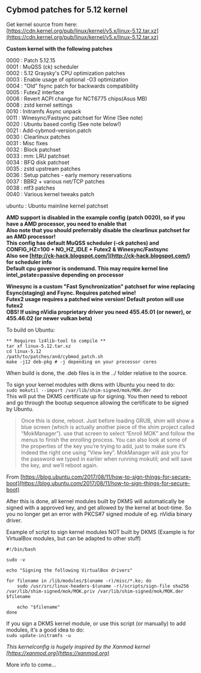 ## Cybmod patches for 5.12 kernel  

Get kernel source from here: [https://cdn.kernel.org/pub/linux/kernel/v5.x/linux-5.12.tar.xz](https://cdn.kernel.org/pub/linux/kernel/v5.x/linux-5.12.tar.xz)  

**Custom kernel with the following patches**  

0000 : Patch 5.12.15  
0001 : MuQSS (ck) scheduler  
0002 : 5.12 Graysky's CPU optimization patches  
0003 : Enable usage of optional -O3 optimization  
0004 : "Old" fsync patch for backwards compatibility  
0005 : Futex2 interface  
0006 : Revert ACPI change for NCT6775 chips(Asus MB)  
0008 : zstd kernel settings  
0010 : Initramfs Async unpack  
0011 : Winesync/Fastsync patchset for Wine (See note)  
0020 : Ubuntu based config (See note below!)  
0021 : Add-cybmod-version.patch  
0030 : Clearlinux patches  
0031 : Misc fixes  
0032 : Block patchset  
0033 : mm: LRU patchset  
0034 : BFQ disk patchset  
0035 : zstd upstream patches  
0036 : Setup patches - early memory reservations  
0037 : BBR2 + various net/TCP patches  
0038 : ntf3 patches  
0040 : Various kernel tweaks patch  

ubuntu : Ubuntu mainline kernel patchset  

**AMD support is disabled in the example config (patch 0020), so if you have a AMD processor, you need to enable that**  
**Also note that you should preferrably disable the clearlinux patchset for an AMD processor!**  
**This config has default MuQSS scheduler (-ck patches) and CONFIG_HZ=100 + NO_HZ_IDLE + Futex2 & Winesync/Fastsync**  
**Also see [http://ck-hack.blogspot.com/](http://ck-hack.blogspot.com/) for scheduler info**  
**Default cpu governor is ondemand. This may require kernel line intel_pstate=passive depending on processor**

**Winesync is a custom "Fast Synchronization" patchset for wine replacing Esync(staging) and Fsync. Requires patched wine!**  
**Futex2 usage requires a patched wine version! Default proton will use futex2**  
**OBS! If using nVidia proprietary driver you need 455.45.01 (or newer), or 455.46.02 (or newer vulkan beta)**  

To build on Ubuntu:  
```
** Requires lz4lib-tool to compile **
tar xf linux-5.12.tar.xz    
cd linux-5.12  
/path/to/patches/and/cybmod_patch.sh  
make -j12 deb-pkg # -j depending on your processor cores  
```
When build is done, the .deb files is in the ../ folder relative to the source.  

To sign your kernel modules with dkms with Ubuntu you need to do:  
`sudo mokutil --import /var/lib/shim-signed/mok/MOK.der`  
This will put the DKMS certificate up for signing. You then need to reboot and go through the bootup sequence allowing the certificate to be signed by Ubuntu.  

>Once this is done, reboot. Just before loading GRUB, shim will show a blue screen (which is actually another piece of the shim project called “MokManager”). use that screen to select “Enroll MOK” and follow the menus to finish the enrolling process. You can also look at some of the properties of the key you’re trying to add, just to make sure it’s indeed the right one using “View key”. MokManager will ask you for the password we typed in earlier when running mokutil; and will save the key, and we’ll reboot again.  

From [https://blog.ubuntu.com/2017/08/11/how-to-sign-things-for-secure-boot](https://blog.ubuntu.com/2017/08/11/how-to-sign-things-for-secure-boot)  

After this is done, all kernel modules built by DKMS will automatically be signed with a approved key, and get allowed by the kernel at boot-time. So you no longer get an error with PKCS#7 signed module of eg. nVidia binary driver.  

Example of script to sign kernel modules NOT built by DKMS (Example is for VirtualBox modules, but can be adapted to other stuff)  
```
#!/bin/bash

sudo -v

echo "Signing the following VirtualBox drivers"

for filename in /lib/modules/$(uname -r)/misc/*.ko; do
	sudo /usr/src/linux-headers-$(uname -r)/scripts/sign-file sha256 /var/lib/shim-signed/mok/MOK.priv /var/lib/shim-signed/mok/MOK.der $filename

	echo "$filename"
done
```
If you sign a DKMS kernel module, or use this script (or manually) to add modules, it's a good idea to do:  
`sudo update-initramfs -u`  

_This kernelconfig is hugely inspired by the Xanmod kernel [https://xanmod.org](https://xanmod.org)_  

More info to come...  
